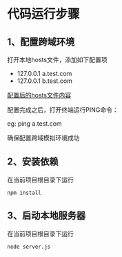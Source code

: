 # 代码运行步骤
## 1、配置跨域环境
打开本地hosts文件，添加如下配置项

* 127.0.0.1 a.test.com
* 127.0.0.1 b.test.com

[配置后的hosts文件内容](https://github.com/ToBeNumerOne/cross-domain/blob/master/hosts)

配置完成之后，打开终端运行PING命令：

eg: ping a.test.com

确保配置跨域模拟环境成功

## 2、安装依赖
在当前项目根目录下运行

````
npm install
````

## 3、启动本地服务器
在当前项目根目录下运行

````
node server.js
````




